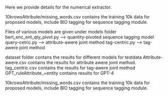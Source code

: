 Here we provide details for the numerical extractor.

10krowsAttribute/missing_words.csv contains the training 10k data for proposed models, include BIO tagging for sequence tagging module.

Files of various models are given under models folder
  bert_enc_ent_qty_pivot.py -->  quantity-pivoted sequence tagging model
  query-cetric.py -->  attribute-awere joint method
  tag-centric.py --> tag-awere joint method

dataset folder contans the results for different models for testdata
  Attribute-awere.csv contains the results for attribute awere joint method. 
  tag_centric.csv contains the results for tag-awere joint method
  GPT_ruleAttribute_+entity contains results for GPT-4

10krowsAttribute/missing_words.csv contains the training 10k data for proposed models, include BIO tagging for sequence tagging module.


